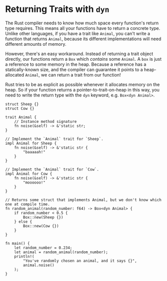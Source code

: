 # Returning Traits with `dyn`

The Rust compiler needs to know how much space every function's return type
requires. This means all your functions have to return a concrete type. Unlike
other languages, if you have a trait like `Animal`, you can't write a function
that returns `Animal`, because its different implementations will need different
amounts of memory.

However, there's an easy workaround. Instead of returning a trait object
directly, our functions return a `Box` which *contains* some `Animal`. A `box`
is just a reference to some memory in the heap. Because a reference has a
statically-known size, and the compiler can guarantee it points to a
heap-allocated `Animal`, we can return a trait from our function!

Rust tries to be as explicit as possible whenever it allocates memory on the
heap. So if your function returns a pointer-to-trait-on-heap in this way, you
need to write the return type with the `dyn` keyword, e.g. `Box<dyn Animal>`.

```rust,editable
struct Sheep {}
struct Cow {}

trait Animal {
    // Instance method signature
    fn noise(&self) -> &'static str;
}

// Implement the `Animal` trait for `Sheep`.
impl Animal for Sheep {
    fn noise(&self) -> &'static str {
        "baaaaah!"
    }
}

// Implement the `Animal` trait for `Cow`.
impl Animal for Cow {
    fn noise(&self) -> &'static str {
        "moooooo!"
    }
}

// Returns some struct that implements Animal, but we don't know which one at compile time.
fn random_animal(random_number: f64) -> Box<dyn Animal> {
    if random_number < 0.5 {
        Box::new(Sheep {})
    } else {
        Box::new(Cow {})
    }
}

fn main() {
    let random_number = 0.234;
    let animal = random_animal(random_number);
    println!(
        "You've randomly chosen an animal, and it says {}",
        animal.noise()
    );
}
```
